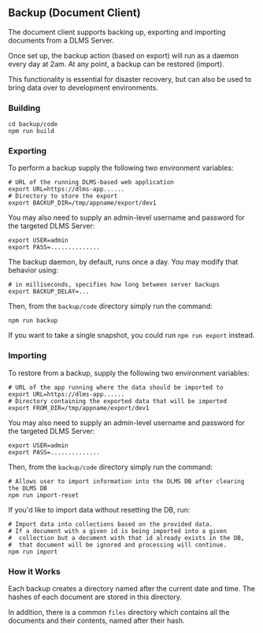 
## Backup (Document Client)

The document client supports backing up, exporting and importing documents from a DLMS Server.

Once set up, the backup action (based on export) will run as a daemon every day at 2am.  At any point, a backup can be restored (import).

This functionality is essential for disaster recovery, but can also be used to bring data over to development environments.

### Building

```
cd backup/code
npm run build
```

### Exporting

To perform a backup supply the following two environment variables:
```
# URL of the running DLMS-based web application
export URL=https://dlms-app......
# Directory to store the export
export BACKUP_DIR=/tmp/appname/export/dev1
```

You may also need to supply an admin-level username and password for the targeted DLMS Server:
```
export USER=admin
export PASS=..............
```

The backup daemon, by default, runs once a day.  You may modify that behavior using:
```
# in milliseconds, specifies how long between server backups
export BACKUP_DELAY=...
```

Then, from the `backup/code` directory simply run the command:
```
npm run backup
```
If you want to take a single snapshot, you could run `npm run export` instead.


### Importing

To restore from a backup, supply the following two environment variables:
```
# URL of the app running where the data should be imported to
export URL=https://dlms-app......
# Directory containing the exported data that will be imported
export FROM_DIR=/tmp/appname/export/dev1
```

You may also need to supply an admin-level username and password for the targeted DLMS Server:
```
export USER=admin
export PASS=..............
```

Then, from the `backup/code` directory simply run the command:
```
# Allows user to import information into the DLMS DB after clearing the DLMS DB
npm run import-reset
```

If you'd like to import data without resetting the DB, run:
```
# Import data into collections based on the provided data.
# If a document with a given id is being imported into a given
#  collection but a document with that id already exists in the DB,
#  that document will be ignored and processing will continue.
npm run import
```

### How it Works

Each backup creates a directory named after the current date and time. The hashes of each document are stored in this directory.

In addition, there is a common `files` directory which contains all the documents and their contents, named after their hash.


